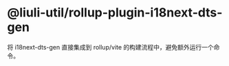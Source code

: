 # @liuli-util/rollup-plugin-i18next-dts-gen

将 i18next-dts-gen 直接集成到 rollup/vite 的构建流程中，避免额外运行一个命令。
